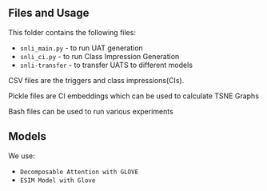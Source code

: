## Files and Usage
This folder contains the following files: 
+ `snli_main.py` - to run UAT generation
+ `snli_ci.py` - to run Class Impression Generation
+ `snli-transfer` - to transfer UATS to different models

CSV files are the triggers and class impressions(CIs).

Pickle files are CI embeddings which can be used to calculate TSNE Graphs

Bash files can be used to run various experiments

## Models

We use:
+ `Decomposable Attention with GLOVE`
+ `ESIM Model with Glove`
